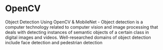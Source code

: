 # OpenCV
Object Detection Using OpenCV &amp; MobileNet - Object detection is a computer technology related to computer vision and image processing that deals with detecting instances of semantic objects of a certain class in digital images and videos. Well-researched domains of object detection include face detection and pedestrian detection
